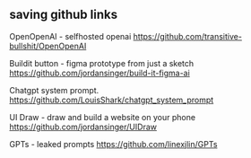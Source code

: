 ## saving github links


OpenOpenAI - selfhosted openai
https://github.com/transitive-bullshit/OpenOpenAI


Buildit button - figma prototype from just a sketch
https://github.com/jordansinger/build-it-figma-ai

Chatgpt system prompt. 
https://github.com/LouisShark/chatgpt_system_prompt


UI Draw - draw and build a website on your phone
https://github.com/jordansinger/UIDraw


GPTs - leaked prompts
https://github.com/linexjlin/GPTs
